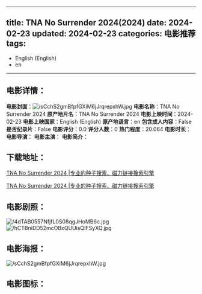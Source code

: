 
---
title: TNA No Surrender 2024(2024)
date: 2024-02-23
updated: 2024-02-23
categories: 电影推荐
tags:
- 
- English (English)
- en
---


> 

## **电影详情**：

**电影封面**：<img src="https://image.tmdb.org/t/p/w200/sCchS2gmBfpfGXiM6jJrqrepxhW.jpg" alt="/sCchS2gmBfpfGXiM6jJrqrepxhW.jpg" title="/sCchS2gmBfpfGXiM6jJrqrepxhW.jpg">
**电影名称**：TNA No Surrender 2024
**原产地片名**：TNA No Surrender 2024
**电影上映时间**：2024-02-23
**电影上映国家**：English (English)
**原产地语言**：en
**包含成人内容**：False
**是否纪录片**：False
**电影评分**：0.0
**评分人数**：0
**热门程度**：20.064
**电影时长**：
**电影导演**：
**电影主演**：
**电影简介**：

## **下载地址**：
[TNA No Surrender 2024 |专业的种子搜索、磁力链接搜索引擎](https://movie.amd794.com:2083/?search=TNA%20No%20Surrender%202024&ordering=&mode=match_phrase&page_size=10&page=1)

[TNA No Surrender 2024 |专业的种子搜索、磁力链接搜索引擎](https://movie.amd794.com:2083/?search=TNA%20No%20Surrender%202024&ordering=&mode=match_phrase&page_size=10&page=1)
 

## **电影剧照**：
<img src="https://image.tmdb.org/t/p/original/4dTAB0557NfjfL0S08qgJHoMB6c.jpg" alt="/4dTAB0557NfjfL0S08qgJHoMB6c.jpg" title="/4dTAB0557NfjfL0S08qgJHoMB6c.jpg"><img src="https://image.tmdb.org/t/p/original/hCTBniDD52mcOBxQUUisQIFSyXQ.jpg" alt="/hCTBniDD52mcOBxQUUisQIFSyXQ.jpg" title="/hCTBniDD52mcOBxQUUisQIFSyXQ.jpg">

## **电影海报**：
<img src="https://image.tmdb.org/t/p/original/sCchS2gmBfpfGXiM6jJrqrepxhW.jpg" alt="/sCchS2gmBfpfGXiM6jJrqrepxhW.jpg" title="/sCchS2gmBfpfGXiM6jJrqrepxhW.jpg">

## **电影图标**：

